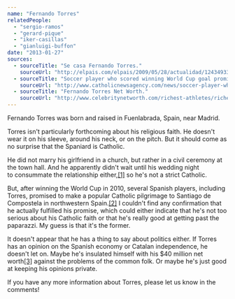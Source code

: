 ```yaml
---
name: "Fernando Torres"
relatedPeople:
  - "sergio-ramos"
  - "gerard-pique"
  - "iker-casillas"
  - "gianluigi-buffon"
date: "2013-01-27"
sources:
  - sourceTitle: "Se casa Fernando Torres."
    sourceUrl: "http://elpais.com/elpais/2009/05/28/actualidad/1243493331_850215.html"
  - sourceTitle: "Soccer player who scored winning World Cup goal promises to make pilgrimage."
    sourceUrl: "http://www.catholicnewsagency.com/news/soccer-player-who-scored-winning-world-cup-goal-promises-to-make-pilgrimage/"
  - sourceTitle: "Fernando Torres Net Worth."
    sourceUrl: "http://www.celebritynetworth.com/richest-athletes/richest-footballers/fernando-torres-net-worth/"
---
```


Fernando Torres was born and raised in Fuenlabrada, Spain, near Madrid.

Torres isn't particularly forthcoming about his religious faith. He doesn't wear it on his sleeve, around his neck, or on the pitch. But it should come as no surprise that the Spaniard is Catholic.

He did not marry his girlfriend in a church, but rather in a civil ceremony at the town hall. And he apparently didn't wait until his wedding night to consummate the relationship either,<a class="source-citation" href="#http://elpais.com/elpais/2009/05/28/actualidad/1243493331_850215.html" title="Se casa Fernando Torres.">[1]</a> so he's not a strict Catholic.

But, after winning the World Cup in 2010, several Spanish players, including Torres, promised to make a popular Catholic pilgrimage to Santiago de Compostela in northwestern Spain.<a class="source-citation" href="#http://www.catholicnewsagency.com/news/soccer-player-who-scored-winning-world-cup-goal-promises-to-make-pilgrimage/" title="Soccer player who scored winning World Cup goal promises to make pilgrimage.">[2]</a> I couldn't find any confirmation that he actually fulfilled his promise, which could either indicate that he's not too serious about his Catholic faith or that he's really good at getting past the paparazzi. My guess is that it's the former.

It doesn't appear that he has a thing to say about politics either. If Torres has an opinion on the Spanish economy or Catalan independence, he doesn't let on. Maybe he's insulated himself with his $40 million net worth<a class="source-citation" href="#http://www.celebritynetworth.com/richest-athletes/richest-footballers/fernando-torres-net-worth/" title="Fernando Torres Net Worth.">[3]</a> against the problems of the common folk. Or maybe he's just good at keeping his opinions private.

If you have any more information about Torres, please let us know in the comments!